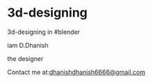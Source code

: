 # 3d-designing
3d-designing in #blender

iam D.Dhanish

the designer

Contact me at:dhanishdhanish6666@gmail.com




